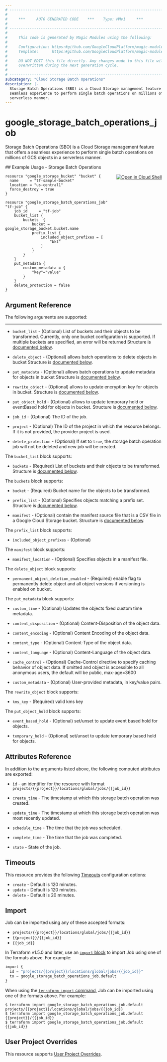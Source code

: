 ```yaml
---
# ----------------------------------------------------------------------------
#
#     ***     AUTO GENERATED CODE    ***    Type: MMv1     ***
#
# ----------------------------------------------------------------------------
#
#     This code is generated by Magic Modules using the following:
#
#     Configuration: https:#github.com/GoogleCloudPlatform/magic-modules/tree/main/mmv1/products/storagebatchoperations/Job.yaml
#     Template:      https:#github.com/GoogleCloudPlatform/magic-modules/tree/main/mmv1/templates/terraform/resource.html.markdown.tmpl
#
#     DO NOT EDIT this file directly. Any changes made to this file will be
#     overwritten during the next generation cycle.
#
# ----------------------------------------------------------------------------
subcategory: "Cloud Storage Batch Operations"
description: |-
  Storage Batch Operations (SBO) is a Cloud Storage management feature that offers a
  seamless experience to perform single batch operations on millions of GCS objects in a
  serverless manner.
---
```


# google_storage_batch_operations_job

Storage Batch Operations (SBO) is a Cloud Storage management feature that offers a
seamless experience to perform single batch operations on millions of GCS objects in a
serverless manner.



<div class = "oics-button" style="float: right; margin: 0 0 -15px">
  <a href="https://console.cloud.google.com/cloudshell/open?cloudshell_git_repo=https%3A%2F%2Fgithub.com%2Fterraform-google-modules%2Fdocs-examples.git&cloudshell_image=gcr.io%2Fcloudshell-images%2Fcloudshell%3Alatest&cloudshell_print=.%2Fmotd&cloudshell_tutorial=.%2Ftutorial.md&cloudshell_working_dir=storage_batch_operations&open_in_editor=main.tf" target="_blank">
    <img alt="Open in Cloud Shell" src="//gstatic.com/cloudssh/images/open-btn.svg" style="max-height: 44px; margin: 32px auto; max-width: 100%;">
  </a>
</div>
## Example Usage - Storage Batch Operations


```hcl
resource "google_storage_bucket" "bucket" {
  name     = "tf-sample-bucket"
  location = "us-central1"
  force_destroy = true
}

resource "google_storage_batch_operations_job" "tf-job" {
	job_id     = "tf-job"
	bucket_list {
		buckets  {
			bucket = google_storage_bucket.bucket.name
			prefix_list {
				included_object_prefixes = [
					"bkt"
				]
			}
		}
	}
	put_metadata {
		custom_metadata = {
			"key"="value"
		}
	}
	delete_protection = false
}
```

## Argument Reference

The following arguments are supported:



- - -


* `bucket_list` -
  (Optional)
  List of buckets and their objects to be transformed. Currently, only one bucket configuration is supported. If multiple buckets are specified, an error will be returned
  Structure is [documented below](#nested_bucket_list).

* `delete_object` -
  (Optional)
  allows batch operations to delete objects in bucket
  Structure is [documented below](#nested_delete_object).

* `put_metadata` -
  (Optional)
  allows batch operations to update metadata for objects in bucket
  Structure is [documented below](#nested_put_metadata).

* `rewrite_object` -
  (Optional)
  allows to update encryption key for objects in bucket.
  Structure is [documented below](#nested_rewrite_object).

* `put_object_hold` -
  (Optional)
  allows to update temporary hold or eventBased hold for objects in bucket.
  Structure is [documented below](#nested_put_object_hold).

* `job_id` -
  (Optional)
  The ID of the job.

* `project` - (Optional) The ID of the project in which the resource belongs.
    If it is not provided, the provider project is used.

* `delete_protection` - (Optional) If set to `true`, the storage batch operation job will not be deleted and new job will be created.


<a name="nested_bucket_list"></a>The `bucket_list` block supports:

* `buckets` -
  (Required)
  List of buckets and their objects to be transformed.
  Structure is [documented below](#nested_bucket_list_buckets).


<a name="nested_bucket_list_buckets"></a>The `buckets` block supports:

* `bucket` -
  (Required)
  Bucket name for the objects to be transformed.

* `prefix_list` -
  (Optional)
  Specifies objects matching a prefix set.
  Structure is [documented below](#nested_bucket_list_buckets_buckets_prefix_list).

* `manifest` -
  (Optional)
  contain the manifest source file that is a CSV file in a Google Cloud Storage bucket.
  Structure is [documented below](#nested_bucket_list_buckets_buckets_manifest).


<a name="nested_bucket_list_buckets_buckets_prefix_list"></a>The `prefix_list` block supports:

* `included_object_prefixes` -
  (Optional)

<a name="nested_bucket_list_buckets_buckets_manifest"></a>The `manifest` block supports:

* `manifest_location` -
  (Optional)
  Specifies objects in a manifest file.

<a name="nested_delete_object"></a>The `delete_object` block supports:

* `permanent_object_deletion_enabled` -
  (Required)
  enable flag to permanently delete object and all object versions if versioning is enabled on bucket.

<a name="nested_put_metadata"></a>The `put_metadata` block supports:

* `custom_time` -
  (Optional)
  Updates the objects fixed custom time metadata.

* `content_disposition` -
  (Optional)
  Content-Disposition of the object data.

* `content_encoding` -
  (Optional)
  Content Encoding of the object data.

* `content_type` -
  (Optional)
  Content-Type of the object data.

* `content_language` -
  (Optional)
  Content-Language of the object data.

* `cache_control` -
  (Optional)
  Cache-Control directive to specify caching behavior of object data. If omitted and object is accessible to all anonymous users, the default will be public, max-age=3600

* `custom_metadata` -
  (Optional)
  User-provided metadata, in key/value pairs.

<a name="nested_rewrite_object"></a>The `rewrite_object` block supports:

* `kms_key` -
  (Required)
  valid kms key

<a name="nested_put_object_hold"></a>The `put_object_hold` block supports:

* `event_based_hold` -
  (Optional)
  set/unset to update event based hold for objects.

* `temporary_hold` -
  (Optional)
  set/unset to update temporary based hold for objects.

## Attributes Reference

In addition to the arguments listed above, the following computed attributes are exported:

* `id` - an identifier for the resource with format `projects/{{project}}/locations/global/jobs/{{job_id}}`

* `create_time` -
  The timestamp at which this storage batch operation was created.

* `update_time` -
  The timestamp at which this storage batch operation was most recently updated.

* `schedule_time` -
  The time that the job was scheduled.

* `complete_time` -
  The time that the job was completed.

* `state` -
  State of the job.


## Timeouts

This resource provides the following
[Timeouts](https://developer.hashicorp.com/terraform/plugin/sdkv2/resources/retries-and-customizable-timeouts) configuration options:

- `create` - Default is 120 minutes.
- `update` - Default is 120 minutes.
- `delete` - Default is 20 minutes.

## Import


Job can be imported using any of these accepted formats:

* `projects/{{project}}/locations/global/jobs/{{job_id}}`
* `{{project}}/{{job_id}}`
* `{{job_id}}`


In Terraform v1.5.0 and later, use an [`import` block](https://developer.hashicorp.com/terraform/language/import) to import Job using one of the formats above. For example:

```tf
import {
  id = "projects/{{project}}/locations/global/jobs/{{job_id}}"
  to = google_storage_batch_operations_job.default
}
```

When using the [`terraform import` command](https://developer.hashicorp.com/terraform/cli/commands/import), Job can be imported using one of the formats above. For example:

```
$ terraform import google_storage_batch_operations_job.default projects/{{project}}/locations/global/jobs/{{job_id}}
$ terraform import google_storage_batch_operations_job.default {{project}}/{{job_id}}
$ terraform import google_storage_batch_operations_job.default {{job_id}}
```

## User Project Overrides

This resource supports [User Project Overrides](https://registry.terraform.io/providers/hashicorp/google/latest/docs/guides/provider_reference#user_project_override).
